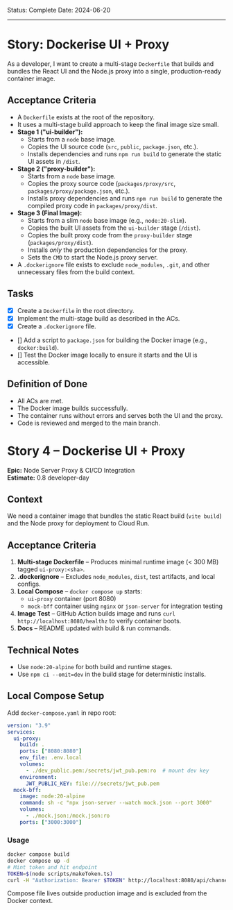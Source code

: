 Status: Complete
Date: 2024-06-20

---

# Story: Dockerise UI + Proxy

As a developer, I want to create a multi-stage `Dockerfile` that builds and bundles the React UI and the Node.js proxy into a single, production-ready container image.

## Acceptance Criteria
-   A `Dockerfile` exists at the root of the repository.
-   It uses a multi-stage build approach to keep the final image size small.
-   **Stage 1 ("ui-builder"):**
    -   Starts from a `node` base image.
    -   Copies the UI source code (`src`, `public`, `package.json`, etc.).
    -   Installs dependencies and runs `npm run build` to generate the static UI assets in `/dist`.
-   **Stage 2 ("proxy-builder"):**
    -   Starts from a `node` base image.
    -   Copies the proxy source code (`packages/proxy/src`, `packages/proxy/package.json`, etc.).
    -   Installs proxy dependencies and runs `npm run build` to generate the compiled proxy code in `packages/proxy/dist`.
-   **Stage 3 (Final Image):**
    -   Starts from a slim `node` base image (e.g., `node:20-slim`).
    -   Copies the built UI assets from the `ui-builder` stage (`/dist`).
    -   Copies the built proxy code from the `proxy-builder` stage (`packages/proxy/dist`).
    -   Installs *only* the production dependencies for the proxy.
    -   Sets the `CMD` to start the Node.js proxy server.
-   A `.dockerignore` file exists to exclude `node_modules`, `.git`, and other unnecessary files from the build context.

## Tasks
-   [x] Create a `Dockerfile` in the root directory.
-   [x] Implement the multi-stage build as described in the ACs.
-   [x] Create a `.dockerignore` file.
-   [] Add a script to `package.json` for building the Docker image (e.g., `docker:build`).
-   [] Test the Docker image locally to ensure it starts and the UI is accessible.

## Definition of Done
-   All ACs are met.
-   The Docker image builds successfully.
-   The container runs without errors and serves both the UI and the proxy.
-   Code is reviewed and merged to the main branch.

# Story 4 – Dockerise UI + Proxy

**Epic:** Node Server Proxy & CI/CD Integration  
**Estimate:** 0.8 developer-day

## Context
We need a container image that bundles the static React build (`vite build`) and the Node proxy for deployment to Cloud Run.

## Acceptance Criteria
1. **Multi-stage Dockerfile** – Produces minimal runtime image (< 300 MB) tagged `ui-proxy:<sha>`.
2. **.dockerignore** – Excludes `node_modules`, `dist`, test artifacts, and local configs.
3. **Local Compose** – `docker compose up` starts:
   * `ui-proxy` container (port 8080)
   * `mock-bff` container using `nginx` or `json-server` for integration testing
4. **Image Test** – GitHub Action builds image and runs `curl http://localhost:8080/healthz` to verify container boots.
5. **Docs** – README updated with build & run commands.

## Technical Notes
* Use `node:20-alpine` for both build and runtime stages.
* Use `npm ci --omit=dev` in the build stage for deterministic installs.

## Local Compose Setup
Add `docker-compose.yaml` in repo root:
```yaml
version: "3.9"
services:
  ui-proxy:
    build: .
    ports: ["8080:8080"]
    env_file: .env.local
    volumes:
      - ./dev_public.pem:/secrets/jwt_pub.pem:ro  # mount dev key
    environment:
      JWT_PUBLIC_KEY: file:///secrets/jwt_pub.pem
  mock-bff:
    image: node:20-alpine
    command: sh -c "npx json-server --watch mock.json --port 3000"
    volumes:
      - ./mock.json:/mock.json:ro
    ports: ["3000:3000"]
```

### Usage
```bash
docker compose build
docker compose up -d
# Mint token and hit endpoint
TOKEN=$(node scripts/makeToken.ts)
curl -H "Authorization: Bearer $TOKEN" http://localhost:8080/api/channels
```

Compose file lives outside production image and is excluded from the Docker context.